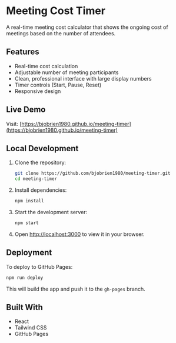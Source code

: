 # Meeting Cost Timer

A real-time meeting cost calculator that shows the ongoing cost of meetings based on the number of attendees.

## Features

- Real-time cost calculation
- Adjustable number of meeting participants
- Clean, professional interface with large display numbers
- Timer controls (Start, Pause, Reset)
- Responsive design

## Live Demo

Visit: [https://bjobrien1980.github.io/meeting-timer](https://bjobrien1980.github.io/meeting-timer)

## Local Development

1. Clone the repository:
   ```bash
   git clone https://github.com/bjobrien1980/meeting-timer.git
   cd meeting-timer
   ```

2. Install dependencies:
   ```bash
   npm install
   ```

3. Start the development server:
   ```bash
   npm start
   ```

4. Open [http://localhost:3000](http://localhost:3000) to view it in your browser.

## Deployment

To deploy to GitHub Pages:

```bash
npm run deploy
```

This will build the app and push it to the `gh-pages` branch.

## Built With

- React
- Tailwind CSS
- GitHub Pages
